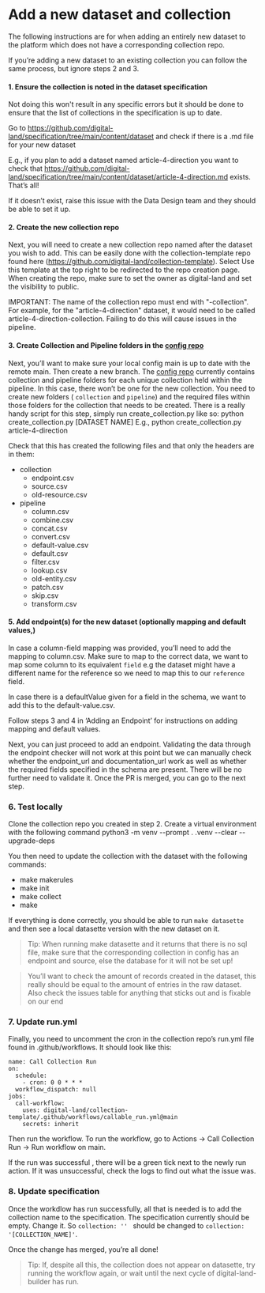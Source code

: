 # Add a new dataset and collection

The following instructions are for when adding an entirely new dataset to the platform which does not have a corresponding collection repo.

If you’re adding a new dataset to an existing collection you can follow the same process, but ignore steps 2 and 3.

#### 1. Ensure the collection is noted in the dataset specification

Not doing this won't result in any specific errors but it should be done to ensure that the list of collections in the specification is up to date. 

Go to https://github.com/digital-land/specification/tree/main/content/dataset and check if there is a .md file for your new dataset 

E.g., if you plan to add a dataset named article-4-direction you want to check that https://github.com/digital-land/specification/tree/main/content/dataset/article-4-direction.md exists. That’s all!

If it doesn’t exist, raise this issue with the Data Design team and they should be able to set it up.

#### 2. Create the new collection repo 
Next, you will need to create a new collection repo named after the dataset you wish to add. This can be easily done with the collection-template repo found here (https://github.com/digital-land/collection-template).	Select Use this template at the top right to be redirected to the repo creation page. When creating the repo, make sure to set the owner as digital-land and set the visibility to public. 

 IMPORTANT: The name of the collection repo must end with "-collection". For example, for  the "article-4-direction" dataset, it would need to be called article-4-direction-collection. Failing to do this will cause issues in the pipeline.

#### 3. Create Collection and Pipeline folders in the [config repo](https://github.com/digital-land/config)

Next, you’ll want to make sure your local config main is up to date with the remote main. Then create a new branch. The [config repo](https://github.com/digital-land/config) currently contains collection and pipeline folders for each unique collection held within the pipeline. In this case, there won’t be one for the new collection.
You need to create new folders ( `collection` and `pipeline`) and the required files within those folders for the collection that needs to be created. There is a really handy script for this step, simply run create_collection.py like so: 
python create_collection.py [DATASET NAME] E.g., python create_collection.py article-4-direction

Check that this has created the following files and that only the headers are in them:
* collection
   * endpoint.csv
   * source.csv
   * old-resource.csv        
* pipeline	
  * column.csv  
  * combine.csv
  * concat.csv
  * convert.csv
  * default-value.csv
  * default.csv
  * filter.csv
  * lookup.csv
  * old-entity.csv
  * patch.csv
  * skip.csv
  * transform.csv



#### 5. Add endpoint(s) for the new dataset (optionally mapping and default values,)
In case a column-field mapping was provided, you’ll need to add the mapping to column.csv. Make sure to map to the correct data, we want to map some column to its equivalent `field` e.g the dataset might have a different name for the reference so we need to map this to our `reference` field.

In case there is a defaultValue given for a field in the schema, we want to add this to the default-value.csv.

Follow steps 3 and 4 in ‘Adding an Endpoint’ for instructions on adding mapping and default values.

Next, you can just proceed to add an endpoint. Validating the data through the endpoint checker will not work at this point but we can manually check whether the endpoint_url and documentation_url work as well as whether the required fields specified in the schema are present.   There will be no further need to validate it. Once the PR is merged, you can go to the next step.

### 6. Test locally

Clone the collection repo you created in step 2. Create a virtual environment with the following command
 python3 -m venv --prompt . .venv --clear --upgrade-deps

You then need to update the collection with the dataset with the following commands:
* make makerules
* make init
* make collect
* make


If everything is done correctly, you should be able to run `make datasette` and then see a local datasette version with the new dataset on it.

> Tip: When running make datasette and it returns that there is no sql file, make sure that the corresponding collection in config has an endpoint and source, else the database for it will not be set up!

 > You’ll want to check the amount of records created in the dataset, this really should be equal to the amount of entries in the raw dataset. Also check the issues table for anything that sticks out and is fixable on our end

### 7. Update run.yml

Finally, you need to uncomment the cron in the collection repo’s run.yml file found in .github/workflows. It should look like this:
````
name: Call Collection Run
on:
  schedule:
    - cron: 0 0 * * *
  workflow_dispatch: null
jobs:
  call-workflow:
    uses: digital-land/collection-template/.github/workflows/callable_run.yml@main
    secrets: inherit
````
Then run the workflow. To run the workflow, go to Actions -> Call Collection Run -> Run workflow on main.


If the run was successful , there will be a green tick next to the newly run action. If it was unsuccessful, check the logs to find out what the issue was. 

### 8. Update specification

Once the workdlow has run successfully, all that is needed is to add the collection name to the specification. The specification currently should be empty. Change it. So `collection: '' ` should be changed to `collection: '[COLLECTION_NAME]'`.

Once the change has merged, you’re all done!

> Tip: If, despite all this, the collection does not appear on datasette, try running the workflow again, or wait until the next cycle of digital-land-builder has run.
